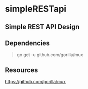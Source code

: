 # simpleRESTapi

## Simple REST API Design

## Dependencies

> go get -u github.com/gorilla/mux

## Resources

https://github.com/gorilla/mux